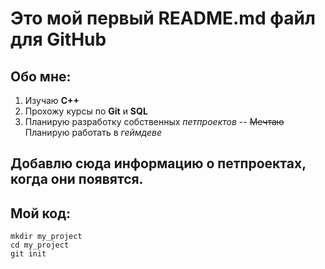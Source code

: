 # Это мой первый README.md файл для GitHub
## Обо мне:
1. Изучаю __С++__
2. Прохожу курсы по __Git__ и __SQL__
3. Планирую разработку собственных _петпроектов_
--
~~Мечтаю~~ Планирую работать в _геймдеве_

## Добавлю сюда информацию о петпроектах, когда они появятся.
## Мой код:
```
mkdir my_project
cd my_project
git init
```